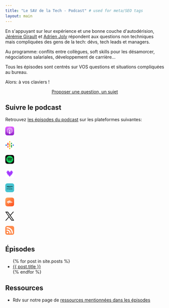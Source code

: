 ```yaml
---
title: "Le SAV de la Tech - Podcast" # used for meta/SEO tags
layout: main
---
```


En s'appuyant sur leur expérience et une bonne couche d'autodérision, [Jérémie Girault](https://www.linkedin.com/in/jeremiegirault) et [Adrien Joly](https://adrienjoly.com/) répondent aux questions non techniques mais compliquées des gens de la tech: dévs, tech leads et managers.

Au programme: conflits entre collègues, soft skills pour les désamorcer, négociations salariales, développement de carrière...

Tous les épisodes sont centrés sur VOS questions et situations compliquées au bureau.

Alors: à vos claviers !

<p style="text-align: center;"><a class="call-to-action" href="/question">Proposer une question, un sujet</a></p>

## Suivre le podcast

Retrouvez [les épisodes du podcast](https://podcasters.spotify.com/pod/show/sav-de-la-tech) sur les plateformes suivantes:

<p>

  <a class="platform-link" title="Apple Podcasts" href="https://podcasts.apple.com/us/podcast/le-sav-de-la-tech/id1708804759" target="_blank" rel="noopener noreferrer"><img src="/assets/apple-48px.png" alt="Apple Podcasts Logo" height="28" width="28"></a>

  <a class="platform-link" title="Google Podcasts" href="https://podcasts.google.com/feed/aHR0cHM6Ly9hbmNob3IuZm0vcy9lN2E2N2QxYy9wb2RjYXN0L3Jzcw" target="_blank" rel="noopener noreferrer"><img src="/assets/google-48px.png" alt="Google Podcasts Logo" height="28" width="28"></a>

  <a class="platform-link" title="Spotify" href="https://open.spotify.com/show/3IimihWSmYskxUGOovm7kW" target="_blank" rel="noopener noreferrer"><img src="/assets/spotify-48px.png" alt="Spotify Logo" height="28" width="28"></a>

  <a class="platform-link" title="Deezer" href="https://www.deezer.com/fr/show/1000299561" target="_blank" rel="noopener noreferrer"><img src="/assets/deezer-48px.png" alt="Deezer Logo" height="28" width="28"></a>

  <a class="platform-link" title="Amazon Music" href="https://music.amazon.fr/podcasts/bf2a6740-41c3-4656-8e71-fb110d2e2e45" target="_blank" rel="noopener noreferrer"><img src="/assets/amazon-48px.png" alt="Amazon Music" height="28" width="28"></a>

  <a class="platform-link" title="Castbox" href="https://castbox.fm/channel/id5603374" target="_blank" rel="noopener noreferrer"><img src="/assets/castbox-48px.png" alt="Castbox Logo" height="28" width="28"></a>

  <a class="platform-link" title="X/Twitter" href="https://x.com/le_sav_tech" target="_blank" rel="noopener noreferrer"><img src="/assets/x-48px.png" alt="X Logo" height="28" width="28"></a>

  <a class="platform-link" title="RSS" href="https://anchor.fm/s/e7a67d1c/podcast/rss" target="_blank" rel="noopener noreferrer"><svg width="28" height="28" xmlns="http://www.w3.org/2000/svg" viewBox="0 0 28 28" class=""><g fill="none" fill-rule="evenodd"><rect fill="#FE8A4C" width="28" height="28" rx="6"></rect><path d="M6.822 18.5361504c.74088889 0 1.36666667.2645781 1.87755556.7932873.51866666.5139607.77777777 1.1398755.77777777 1.877074 0 .7371984-.25911111 1.3666886-.77777777 1.888247-.51088889.5139608-1.13666667.7707177-1.87755556.7707177-.73355556 0-1.35555556-.2567569-1.86666667-.7707177-.51088889-.5215584-.76644444-1.1508251-.76644444-1.888247 0-.737422.25555555-1.3633368.76644444-1.877074.51133334-.5289327 1.13311111-.7932873 1.86666667-.7932873zm-2.54422222-6.9831622c.17022222-.1937408.38488889-.3054714.644-.3351918v-.011173h1.08888889c2.97044444 0 5.51133333 1.0576418 7.62244443 3.1731489 2.1111111 2.1003117 3.1775556 4.6441939 3.2 7.6309762v1.0614406h-.0113333c-.0222222.2382097-.1184445.4431236-.2891111.6145183-.1702223.1713947-.3775556.2719523-.622.3018961v.011173h-1.8555556c-.2595555-.0073742-.4853333-.0969821-.678-.2681534-.1926667-.1861432-.3037778-.4058055-.3333333-.6592105h-.0113334v-1.0614407h.0113334c-.0222222-1.9291404-.7148889-3.5791778-2.0777778-4.9494419-1.38533333-1.3633367-3.03733333-2.0446699-4.95577778-2.0446699h-.04355555v.0111731H4.92177778v-.0111731c-.23688889-.0299438-.44444445-.126479-.622-.2904995-.17066667-.1713947-.26311111-.379884-.27777778-.6256913H4v-1.8661244c.01466667-.2607792.10711111-.4880393.27777778-.6815567zM4 6.89382242v-1.877074c.01466667-.26077921.10711111-.48803924.27777778-.68155663.17022222-.19374086.38488889-.30547145.644-.33519179h1.08888889C10.9515556 4 15.1813333 5.75774572 18.6995556 9.27368409 22.2182222 12.7967732 23.9848889 17.0425358 24 22.0109719v1.0614407h-.0113333c-.0295556.2382096-.1257778.4431235-.2891111.6145183-.1702223.1713947-.3775556.2719522-.622.301896V24h-1.8553334c-.2595555-.0073742-.4853333-.0969822-.678-.2681534-.1926666-.1861432-.3037778-.4058056-.3333333-.6592105h-.0113333v-1.0614407h.0113333c-.0146667-3.918392-1.4108889-7.2627121-4.1886667-10.0336309-2.7704444-2.78589066-6.10755553-4.17872426-10.01133331-4.17872426h-.04422222v.01117306H4.92177778v-.01117306c-.23688889-.02256958-.44444445-.11910482-.622-.29049955-.17066667-.1716182-.26311111-.37630865-.27777778-.61451827H4z" fill="#FFF" fill-rule="nonzero"></path></g></svg></a>

</p>

## Épisodes

<ul>
  {% for post in site.posts %}
    <li>
      <a href="{{ post.url }}">{{ post.title }}</a>
    </li>
  {% endfor %}
</ul>

## Ressources

- Rdv sur notre page de [ressources mentionnées dans les épisodes](/ressources/)

